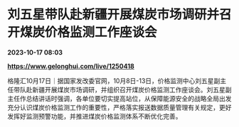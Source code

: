 # 刘五星带队赴新疆开展煤炭市场调研并召开煤炭价格监测工作座谈会

**2023-10-17 08:03**

**https://www.gelonghui.com/live/1250418**

格隆汇10月17日｜据国家发改委官网，10月8日-13日，价格监测中心刘五星副主任带队赴新疆开展煤炭市场调研，并组织召开煤炭价格监测工作座谈会。刘五星副主任作总结讲话时强调，各单位要切实提高站位，从保障能源安全的战略全局出发充分认识煤炭价格监测工作的重要性，严格落实报送数据质量管理有关规定，更好发挥好监测预警功能，并推进煤炭价格监测体系不断优化完善。